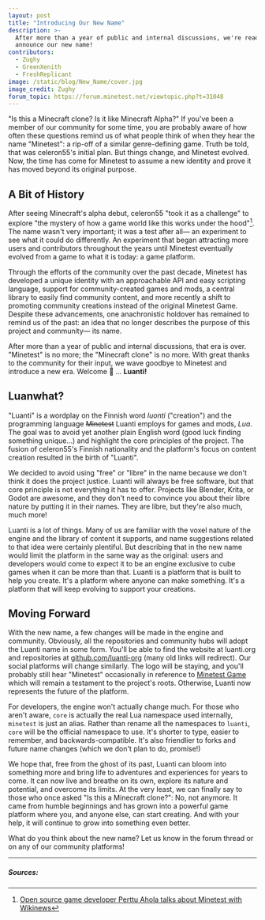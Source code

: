 ```yaml
---
layout: post
title: "Introducing Our New Name"
description: >-
  After more than a year of public and internal discussions, we're ready to
  announce our new name!
contributors:
  - Zughy
  - GreenXenith
  - FreshReplicant
image: /static/blog/New_Name/cover.jpg
image_credit: Zughy
forum_topic: https://forum.minetest.net/viewtopic.php?t=31048
---
```


"Is this a Minecraft clone? Is it like Minecraft Alpha?" If you've been a member of our community for some time, you are
probably aware of how often these questions remind us of what people think of when they hear the name "Minetest": a
rip-off of a similar genre-defining game. Truth be told, that was celeron55's initial plan. But things change, and
Minetest evolved. Now, the time has come for Minetest to assume a new identity and prove it has moved beyond its
original purpose.

<!-- more -->

## A Bit of History

After seeing Minecraft's alpha debut, celeron55 "took it as a challenge" to explore "the mystery of how a game world
like this works under the hood"[^wikinews]. The name wasn't very important; it was a test after all— an experiment to
see what it could do differently. An experiment that began attracting more users and contributors throughout the years
until Minetest eventually evolved from a game to what it is today: a game platform.

Through the efforts of the community over the past decade, Minetest has developed a unique identity with an approachable
API and easy scripting language, support for community-created games and mods, a central library to easily find
community content, and more recently a shift to promoting community creations instead of the original Minetest Game.
Despite these advancements, one anachronistic holdover has remained to remind us of the past: an idea that no longer
describes the purpose of this project and community— its name.

After more than a year of public and internal discussions, that era is over. "Minetest" is no more; the "Minecraft
clone" is no more. With great thanks to the community for their input, we wave goodbye to Minetest and introduce a new
era. Welcome 🥁 ... **Luanti!**

## Luanwhat?

"Luanti" is a wordplay on the Finnish word *luonti* ("creation") and the programming language ~~Minetest~~ Luanti employs
for games and mods, *Lua*. The goal was to avoid yet another plain English word (good luck finding something unique...)
and highlight the core principles of the project. The fusion of celeron55's Finnish nationality and the platform's focus
on content creation resulted in the birth of "Luanti".

We decided to avoid using "free" or "libre" in the name because we don't think it does the project justice. Luanti will
always be free software, but that core principle is not everything it has to offer. Projects like Blender, Krita, or
Godot are awesome, and they don't need to convince you about their libre nature by putting it in their names. They are
libre, but they're also much, much more!

Luanti is a lot of things. Many of us are familiar with the voxel nature of the engine and the library of content it
supports, and name suggestions related to that idea were certainly plentiful. But describing that in the new name would
limit the platform in the same way as the original: users and developers would come to expect it to be an engine
exclusive to cube games when it can be more than that. Luanti is a platform that is built to help you create. It's a
platform where anyone can make something. It's a platform that will keep evolving to support your creations.

## Moving Forward

With the new name, a few changes will be made in the engine and community. Obviously, all the repositories and community
hubs will adopt the Luanti name in some form. You'll be able to find the website at luanti.org and repositories at
[github.com/luanti-org](https://github.com/luanti-org) (many old links will redirect). Our social platforms will change
similarly. The logo will be staying, and you'll probably still hear "Minetest" occasionally in reference to [Minetest
Game](https://content.minetest.net/packages/Minetest/minetest_game/) which will remain a testament to the project's
roots. Otherwise, Luanti now represents the future of the platform.

For developers, the engine won't actually change much. For those who aren't aware, `core` is actually the real Lua
namespace used internally, `minetest` is just an alias. Rather than rename all the namespaces to `luanti`, `core` will
be the official namespace to use. It's shorter to type, easier to remember, and backwards-compatible. It's also
friendlier to forks and future name changes (which we don't plan to do, promise!)

We hope that, free from the ghost of its past, Luanti can bloom into something more and bring life to adventures and
experiences for years to come. It can now live and breathe on its own, explore its nature and potential, and overcome
its limits. At the very least, we can finally say to those who once asked "Is this a Minecraft clone?": No, not anymore.
It came from humble beginnings and has grown into a powerful game platform where you, and anyone else, can start
creating. And with your help, it will continue to grow into something even better.

What do you think about the new name? Let us know in the forum thread or on any of our community platforms!

---

##### Sources:

[^wikinews]: [Open source game developer Perttu Ahola talks about Minetest with Wikinews](https://en.wikinews.org/wiki/Open_source_game_developer_Perttu_Ahola_talks_about_Minetest_with_Wikinews)
